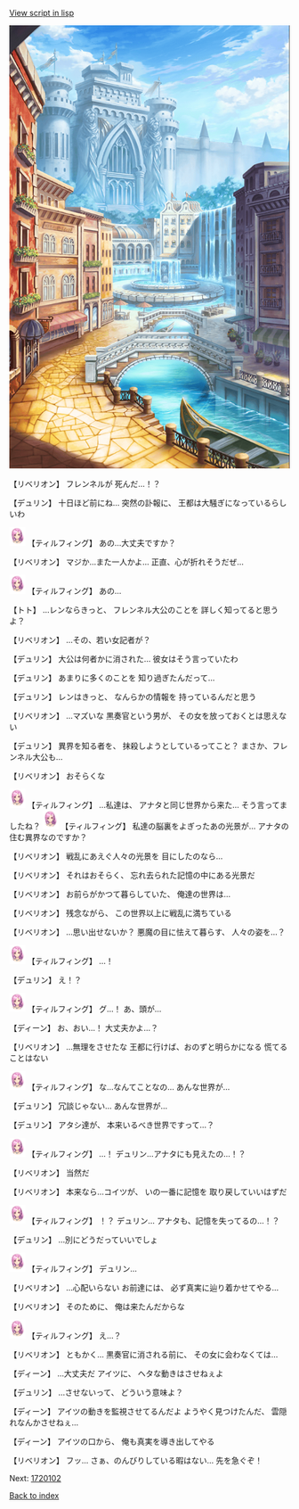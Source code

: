[View script in lisp](../scripts/1720101.txt)

![006_town.png](../images/backgrounds/006_town.png)

【リベリオン】
フレンネルが
死んだ…！？

【デュリン】
十日ほど前にね…
突然の訃報に、
王都は大騒ぎになっているらしいわ

<img src="../images/units/101411.png" alt="101411.png" height="34"/>
【ティルフィング】
あの…大丈夫ですか？

【リベリオン】
マジか…また一人かよ…
正直、心が折れそうだぜ…

<img src="../images/units/101411.png" alt="101411.png" height="34"/>
【ティルフィング】
あの…

【トト】
…レンならきっと、
フレンネル大公のことを
詳しく知ってると思うよ？

【リベリオン】
…その、若い女記者が？

【デュリン】
大公は何者かに消された…
彼女はそう言っていたわ

【デュリン】
あまりに多くのことを
知り過ぎたんだって…

【デュリン】
レンはきっと、
なんらかの情報を
持っているんだと思う

【リベリオン】
…マズいな
黒奏官という男が、
その女を放っておくとは思えない

【デュリン】
異界を知る者を、
抹殺しようとしているってこと？
まさか、フレンネル大公も…

【リベリオン】
おそらくな

<img src="../images/units/101411.png" alt="101411.png" height="34"/>
【ティルフィング】
…私達は、
アナタと同じ世界から来た…
そう言ってましたね？

<img src="../images/units/101411.png" alt="101411.png" height="34"/>
【ティルフィング】
私達の脳裏をよぎったあの光景が…
アナタの住む異界なのですか？

【リベリオン】
戦乱にあえぐ人々の光景を
目にしたのなら…

【リベリオン】
それはおそらく、
忘れ去られた記憶の中にある光景だ

【リベリオン】
お前らがかつて暮らしていた、
俺達の世界は…

【リベリオン】
残念ながら、
この世界以上に戦乱に満ちている

【リベリオン】
…思い出せないか？
悪魔の目に怯えて暮らす、
人々の姿を…？

<img src="../images/units/101411.png" alt="101411.png" height="34"/>
【ティルフィング】
…！

【デュリン】
え！？

<img src="../images/units/101411.png" alt="101411.png" height="34"/>
【ティルフィング】
グ…！
あ、頭が…

【ディーン】
お、おい…！
大丈夫かよ…？

【リベリオン】
…無理をさせたな
王都に行けば、おのずと明らかになる
慌てることはない

<img src="../images/units/101411.png" alt="101411.png" height="34"/>
【ティルフィング】
な…なんてことなの…
あんな世界が…

【デュリン】
冗談じゃない…
あんな世界が…

【デュリン】
アタシ達が、
本来いるべき世界ですって…？

<img src="../images/units/101411.png" alt="101411.png" height="34"/>
【ティルフィング】
…！
デュリン…アナタにも見えたの…！？

【リベリオン】
当然だ

【リベリオン】
本来なら…コイツが、
いの一番に記憶を
取り戻していいはずだ

<img src="../images/units/101411.png" alt="101411.png" height="34"/>
【ティルフィング】
！？
デュリン…
アナタも、記憶を失ってるの…！？

【デュリン】
…別にどうだっていいでしょ

<img src="../images/units/101411.png" alt="101411.png" height="34"/>
【ティルフィング】
デュリン…

【リベリオン】
…心配いらない
お前達には、
必ず真実に辿り着かせてやる…

【リベリオン】
そのために、
俺は来たんだからな

<img src="../images/units/101411.png" alt="101411.png" height="34"/>
【ティルフィング】
え…？

【リベリオン】
ともかく…
黒奏官に消される前に、
その女に会わなくては…

【ディーン】
…大丈夫だ
アイツに、
ヘタな動きはさせねぇよ

【デュリン】
…させないって、
どういう意味よ？

【ディーン】
アイツの動きを監視させてるんだよ
ようやく見つけたんだ、
雲隠れなんかさせねぇ…

【ディーン】
アイツの口から、
俺も真実を導き出してやる

【リベリオン】
フッ…
さぁ、のんびりしている暇はない…
先を急ぐぞ！

Next: [1720102](1720102.md)

[Back to index](index.md)
